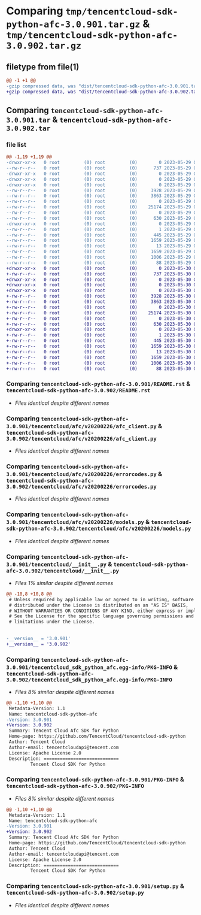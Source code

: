 # Comparing `tmp/tencentcloud-sdk-python-afc-3.0.901.tar.gz` & `tmp/tencentcloud-sdk-python-afc-3.0.902.tar.gz`

## filetype from file(1)

```diff
@@ -1 +1 @@
-gzip compressed data, was "dist/tencentcloud-sdk-python-afc-3.0.901.tar", last modified: Mon May 29 02:15:19 2023, max compression
+gzip compressed data, was "dist/tencentcloud-sdk-python-afc-3.0.902.tar", last modified: Tue May 30 00:13:54 2023, max compression
```

## Comparing `tencentcloud-sdk-python-afc-3.0.901.tar` & `tencentcloud-sdk-python-afc-3.0.902.tar`

### file list

```diff
@@ -1,19 +1,19 @@
-drwxr-xr-x   0 root         (0) root         (0)        0 2023-05-29 02:15:19.000000 tencentcloud-sdk-python-afc-3.0.901/
--rw-r--r--   0 root         (0) root         (0)      737 2023-05-29 02:15:19.000000 tencentcloud-sdk-python-afc-3.0.901/README.rst
-drwxr-xr-x   0 root         (0) root         (0)        0 2023-05-29 02:15:19.000000 tencentcloud-sdk-python-afc-3.0.901/tencentcloud/
-drwxr-xr-x   0 root         (0) root         (0)        0 2023-05-29 02:15:19.000000 tencentcloud-sdk-python-afc-3.0.901/tencentcloud/afc/
-drwxr-xr-x   0 root         (0) root         (0)        0 2023-05-29 02:15:19.000000 tencentcloud-sdk-python-afc-3.0.901/tencentcloud/afc/v20200226/
--rw-r--r--   0 root         (0) root         (0)     3928 2023-05-29 02:15:19.000000 tencentcloud-sdk-python-afc-3.0.901/tencentcloud/afc/v20200226/afc_client.py
--rw-r--r--   0 root         (0) root         (0)     3863 2023-05-29 02:15:19.000000 tencentcloud-sdk-python-afc-3.0.901/tencentcloud/afc/v20200226/errorcodes.py
--rw-r--r--   0 root         (0) root         (0)        0 2023-05-29 02:15:19.000000 tencentcloud-sdk-python-afc-3.0.901/tencentcloud/afc/v20200226/__init__.py
--rw-r--r--   0 root         (0) root         (0)    25174 2023-05-29 02:15:19.000000 tencentcloud-sdk-python-afc-3.0.901/tencentcloud/afc/v20200226/models.py
--rw-r--r--   0 root         (0) root         (0)        0 2023-05-29 02:15:19.000000 tencentcloud-sdk-python-afc-3.0.901/tencentcloud/afc/__init__.py
--rw-r--r--   0 root         (0) root         (0)      630 2023-05-29 02:15:19.000000 tencentcloud-sdk-python-afc-3.0.901/tencentcloud/__init__.py
-drwxr-xr-x   0 root         (0) root         (0)        0 2023-05-29 02:15:19.000000 tencentcloud-sdk-python-afc-3.0.901/tencentcloud_sdk_python_afc.egg-info/
--rw-r--r--   0 root         (0) root         (0)        1 2023-05-29 02:15:19.000000 tencentcloud-sdk-python-afc-3.0.901/tencentcloud_sdk_python_afc.egg-info/dependency_links.txt
--rw-r--r--   0 root         (0) root         (0)      445 2023-05-29 02:15:19.000000 tencentcloud-sdk-python-afc-3.0.901/tencentcloud_sdk_python_afc.egg-info/SOURCES.txt
--rw-r--r--   0 root         (0) root         (0)     1659 2023-05-29 02:15:19.000000 tencentcloud-sdk-python-afc-3.0.901/tencentcloud_sdk_python_afc.egg-info/PKG-INFO
--rw-r--r--   0 root         (0) root         (0)       13 2023-05-29 02:15:19.000000 tencentcloud-sdk-python-afc-3.0.901/tencentcloud_sdk_python_afc.egg-info/top_level.txt
--rw-r--r--   0 root         (0) root         (0)     1659 2023-05-29 02:15:19.000000 tencentcloud-sdk-python-afc-3.0.901/PKG-INFO
--rw-r--r--   0 root         (0) root         (0)     1006 2023-05-29 02:15:19.000000 tencentcloud-sdk-python-afc-3.0.901/setup.py
--rw-r--r--   0 root         (0) root         (0)       88 2023-05-29 02:15:19.000000 tencentcloud-sdk-python-afc-3.0.901/setup.cfg
+drwxr-xr-x   0 root         (0) root         (0)        0 2023-05-30 00:13:54.000000 tencentcloud-sdk-python-afc-3.0.902/
+-rw-r--r--   0 root         (0) root         (0)      737 2023-05-30 00:13:54.000000 tencentcloud-sdk-python-afc-3.0.902/README.rst
+drwxr-xr-x   0 root         (0) root         (0)        0 2023-05-30 00:13:54.000000 tencentcloud-sdk-python-afc-3.0.902/tencentcloud/
+drwxr-xr-x   0 root         (0) root         (0)        0 2023-05-30 00:13:54.000000 tencentcloud-sdk-python-afc-3.0.902/tencentcloud/afc/
+drwxr-xr-x   0 root         (0) root         (0)        0 2023-05-30 00:13:54.000000 tencentcloud-sdk-python-afc-3.0.902/tencentcloud/afc/v20200226/
+-rw-r--r--   0 root         (0) root         (0)     3928 2023-05-30 00:13:54.000000 tencentcloud-sdk-python-afc-3.0.902/tencentcloud/afc/v20200226/afc_client.py
+-rw-r--r--   0 root         (0) root         (0)     3863 2023-05-30 00:13:54.000000 tencentcloud-sdk-python-afc-3.0.902/tencentcloud/afc/v20200226/errorcodes.py
+-rw-r--r--   0 root         (0) root         (0)        0 2023-05-30 00:13:54.000000 tencentcloud-sdk-python-afc-3.0.902/tencentcloud/afc/v20200226/__init__.py
+-rw-r--r--   0 root         (0) root         (0)    25174 2023-05-30 00:13:54.000000 tencentcloud-sdk-python-afc-3.0.902/tencentcloud/afc/v20200226/models.py
+-rw-r--r--   0 root         (0) root         (0)        0 2023-05-30 00:13:54.000000 tencentcloud-sdk-python-afc-3.0.902/tencentcloud/afc/__init__.py
+-rw-r--r--   0 root         (0) root         (0)      630 2023-05-30 00:13:54.000000 tencentcloud-sdk-python-afc-3.0.902/tencentcloud/__init__.py
+drwxr-xr-x   0 root         (0) root         (0)        0 2023-05-30 00:13:54.000000 tencentcloud-sdk-python-afc-3.0.902/tencentcloud_sdk_python_afc.egg-info/
+-rw-r--r--   0 root         (0) root         (0)        1 2023-05-30 00:13:54.000000 tencentcloud-sdk-python-afc-3.0.902/tencentcloud_sdk_python_afc.egg-info/dependency_links.txt
+-rw-r--r--   0 root         (0) root         (0)      445 2023-05-30 00:13:54.000000 tencentcloud-sdk-python-afc-3.0.902/tencentcloud_sdk_python_afc.egg-info/SOURCES.txt
+-rw-r--r--   0 root         (0) root         (0)     1659 2023-05-30 00:13:54.000000 tencentcloud-sdk-python-afc-3.0.902/tencentcloud_sdk_python_afc.egg-info/PKG-INFO
+-rw-r--r--   0 root         (0) root         (0)       13 2023-05-30 00:13:54.000000 tencentcloud-sdk-python-afc-3.0.902/tencentcloud_sdk_python_afc.egg-info/top_level.txt
+-rw-r--r--   0 root         (0) root         (0)     1659 2023-05-30 00:13:54.000000 tencentcloud-sdk-python-afc-3.0.902/PKG-INFO
+-rw-r--r--   0 root         (0) root         (0)     1006 2023-05-30 00:13:54.000000 tencentcloud-sdk-python-afc-3.0.902/setup.py
+-rw-r--r--   0 root         (0) root         (0)       88 2023-05-30 00:13:54.000000 tencentcloud-sdk-python-afc-3.0.902/setup.cfg
```

### Comparing `tencentcloud-sdk-python-afc-3.0.901/README.rst` & `tencentcloud-sdk-python-afc-3.0.902/README.rst`

 * *Files identical despite different names*

### Comparing `tencentcloud-sdk-python-afc-3.0.901/tencentcloud/afc/v20200226/afc_client.py` & `tencentcloud-sdk-python-afc-3.0.902/tencentcloud/afc/v20200226/afc_client.py`

 * *Files identical despite different names*

### Comparing `tencentcloud-sdk-python-afc-3.0.901/tencentcloud/afc/v20200226/errorcodes.py` & `tencentcloud-sdk-python-afc-3.0.902/tencentcloud/afc/v20200226/errorcodes.py`

 * *Files identical despite different names*

### Comparing `tencentcloud-sdk-python-afc-3.0.901/tencentcloud/afc/v20200226/models.py` & `tencentcloud-sdk-python-afc-3.0.902/tencentcloud/afc/v20200226/models.py`

 * *Files identical despite different names*

### Comparing `tencentcloud-sdk-python-afc-3.0.901/tencentcloud/__init__.py` & `tencentcloud-sdk-python-afc-3.0.902/tencentcloud/__init__.py`

 * *Files 1% similar despite different names*

```diff
@@ -10,8 +10,8 @@
 # Unless required by applicable law or agreed to in writing, software
 # distributed under the License is distributed on an "AS IS" BASIS,
 # WITHOUT WARRANTIES OR CONDITIONS OF ANY KIND, either express or implied.
 # See the License for the specific language governing permissions and
 # limitations under the License.
 
 
-__version__ = '3.0.901'
+__version__ = '3.0.902'
```

### Comparing `tencentcloud-sdk-python-afc-3.0.901/tencentcloud_sdk_python_afc.egg-info/PKG-INFO` & `tencentcloud-sdk-python-afc-3.0.902/tencentcloud_sdk_python_afc.egg-info/PKG-INFO`

 * *Files 8% similar despite different names*

```diff
@@ -1,10 +1,10 @@
 Metadata-Version: 1.1
 Name: tencentcloud-sdk-python-afc
-Version: 3.0.901
+Version: 3.0.902
 Summary: Tencent Cloud Afc SDK for Python
 Home-page: https://github.com/TencentCloud/tencentcloud-sdk-python
 Author: Tencent Cloud
 Author-email: tencentcloudapi@tencent.com
 License: Apache License 2.0
 Description: ============================
         Tencent Cloud SDK for Python
```

### Comparing `tencentcloud-sdk-python-afc-3.0.901/PKG-INFO` & `tencentcloud-sdk-python-afc-3.0.902/PKG-INFO`

 * *Files 8% similar despite different names*

```diff
@@ -1,10 +1,10 @@
 Metadata-Version: 1.1
 Name: tencentcloud-sdk-python-afc
-Version: 3.0.901
+Version: 3.0.902
 Summary: Tencent Cloud Afc SDK for Python
 Home-page: https://github.com/TencentCloud/tencentcloud-sdk-python
 Author: Tencent Cloud
 Author-email: tencentcloudapi@tencent.com
 License: Apache License 2.0
 Description: ============================
         Tencent Cloud SDK for Python
```

### Comparing `tencentcloud-sdk-python-afc-3.0.901/setup.py` & `tencentcloud-sdk-python-afc-3.0.902/setup.py`

 * *Files identical despite different names*

